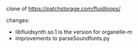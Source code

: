 clone of https://patchstorage.com/fluidloops/

changes:
  * libfluidsynth.so.1 is the version for organelle-m
  * improvements to parseSoundfonts.py
